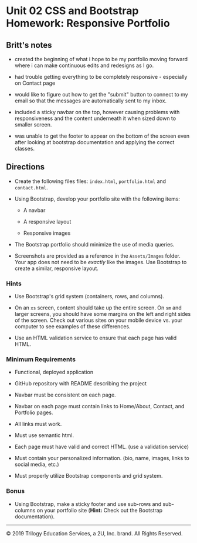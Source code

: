 # Unit 02 CSS and Bootstrap Homework: Responsive Portfolio



## Britt's notes 
- created the beginning of what i hope to be my portfolio moving forward where i can make continuous edits and redesigns as I go. 

- had trouble getting everything to be completely responsive - especially on Contact page 

- would like to figure out how to get the "submit" button to connect to my email so that the messages are automatically sent to my inbox. 

- included a sticky navbar on the top, however causing problems with responsiveness and the content underneath it when sized down to smaller screen. 

- was unable to get the footer to appear on the bottom of the screen even after looking at bootstrap documentation and applying the correct classes. 

## Directions

- Create the following files files: `index.html`, `portfolio.html` and `contact.html`.

- Using Bootstrap, develop your portfolio site with the following items:

  - A navbar

  - A responsive layout

  - Responsive images

- The Bootstrap portfolio should minimize the use of media queries.

- Screenshots are provided as a reference in the `Assets/Images` folder. Your app does not need to be _exactly_ like the images. Use Bootstrap to create a similar, responsive layout.

### Hints

- Use Bootstrap's grid system (containers, rows, and columns).

- On an `xs` screen, content should take up the entire screen. On `sm` and larger screens, you should have some margins on the left and right sides of the screen. Check out various sites on your mobile device vs. your computer to see examples of these differences.

- Use an HTML validation service to ensure that each page has valid HTML.

### Minimum Requirements

- Functional, deployed application

- GitHub repository with README describing the project

- Navbar must be consistent on each page.

- Navbar on each page must contain links to Home/About, Contact, and Portfolio pages.

- All links must work.

- Must use semantic html.

- Each page must have valid and correct HTML. (use a validation service)

- Must contain your personalized information. (bio, name, images, links to social media, etc.)

- Must properly utilize Bootstrap components and grid system.

### Bonus

- Using Bootstrap, make a sticky footer and use sub-rows and sub-columns on your portfolio site (**Hint:** Check out the Bootstrap documentation).



---

© 2019 Trilogy Education Services, a 2U, Inc. brand. All Rights Reserved.
